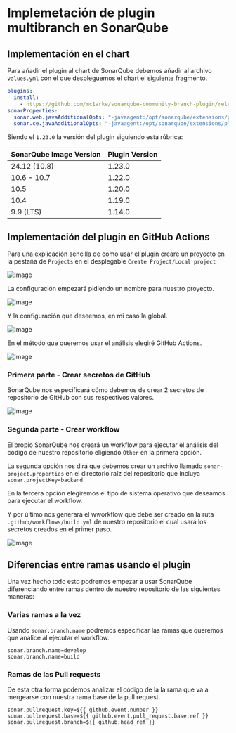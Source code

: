# Implemetación de plugin multibranch en SonarQube

## Implementación en el chart

Para añadir el plugin al chart de SonarQube debemos añadir al archivo `values.yml` con el que despleguemos el chart el siguiente fragmento.

```yaml
plugins:
  install:
    - https://github.com/mc1arke/sonarqube-community-branch-plugin/releases/download/1.23.0/sonarqube-community-branch-plugin-1.23.0.jar
sonarProperties:
  sonar.web.javaAdditionalOpts: "-javaagent:/opt/sonarqube/extensions/plugins/sonarqube-community-branch-plugin-1.23.0.jar=web"
  sonar.ce.javaAdditionalOpts: "-javaagent:/opt/sonarqube/extensions/plugins/sonarqube-community-branch-plugin-1.23.0.jar=ce"
```

Siendo el `1.23.0` la versión del plugin siguiendo esta rúbrica:

| SonarQube Image Version | Plugin Version |
|--------------------------|----------------|
| 24.12 (10.8)            | 1.23.0         |
| 10.6 - 10.7             | 1.22.0         |
| 10.5                    | 1.20.0         |
| 10.4                    | 1.19.0         |
| 9.9 (LTS)               | 1.14.0         |

## Implementación del plugin en GitHub Actions

Para una explicación sencilla de como usar el plugin creare un proyecto en la pestaña de `Projects` en el desplegable `Create Project/Local project`

![image](https://github.com/user-attachments/assets/ab1b1b56-efff-490b-9c3d-8d1738d60558)

La configuración empezará pidiendo un nombre para nuestro proyecto.

![image](https://github.com/user-attachments/assets/7c366ed7-86f5-47d6-b2f8-ba8688b17272)

Y la configuración que deseemos, en mi caso la global.

![image](https://github.com/user-attachments/assets/6305838c-2788-4b9a-b1e3-251e6eb8e79f)

En el método que queremos usar el análisis elegiré GitHub Actions.

![image](https://github.com/user-attachments/assets/717580e7-6899-4e16-9718-35959840b13e)

### Primera parte - Crear secretos de GitHub

SonarQube nos especificará cómo debemos de crear 2 secretos de repositorio de GitHub con sus respectivos valores.

![image](https://github.com/user-attachments/assets/d8d1c5ce-040a-4d82-b290-c7e6084c32d5)

### Segunda parte - Crear workflow

El propio SonarQube nos creará un workflow para ejecutar el análisis del código de nuestro repositorio eligiendo `Other` en la primera opción.

La segunda opción nos dirá que debemos crear un archivo llamado `sonar-project.properties` en el directorio raíz del repositorio que incluya `sonar.projectKey=backend`

En la tercera opción elegiremos el tipo de sistema operativo que deseamos para ejecutar el workflow.

Y por último nos generará el wworkflow que debe ser creado en la ruta `.github/workflows/build.yml` de nuestro repositorio el cual usará los secretos creados en el primer paso.

![image](https://github.com/user-attachments/assets/0ad148d0-f862-4261-9dbe-93fd2928f194)

## Diferencias entre ramas usando el plugin

Una vez hecho todo esto podremos empezar a usar SonarQube diferenciando entre ramas dentro de nuestro repositorio de las siguientes maneras:

### Varias ramas a la vez

Usando `sonar.branch.name` podremos especificar las ramas que queremos que analice al ejecutar el workflow.

```properties
sonar.branch.name=develop
sonar.branch.name=build
```

### Ramas de las Pull requests

De esta otra forma podemos analizar el código de la la rama que va a mergearse con nuestra rama base de la pull request.

```properties
sonar.pullrequest.key=${{ github.event.number }}
sonar.pullrequest.base=${{ github.event.pull_request.base.ref }}
sonar.pullrequest.branch=${{ github.head_ref }}
```
